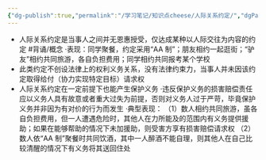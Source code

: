 ```yaml
---
{"dg-publish":true,"permalink":"/学习笔记/知识点cheese/人际关系约定/","dgPassFrontmatter":true}
---
```


- 人际关系约定是当事人之间并无恩惠授受，仅达成某种以人际交往为内容的约定 #背诵/概念 
·表现：同学聚餐，约定采用“AA 制”；朋友相约一起逛街；“驴友”相约共同旅游，各自负担费用；同学相约共同报考某个学校
- 此类约定不创设法律上的权利义务关系，没有法律约束力，当事人并未因该约定取得给付（协力实现特定目标）请求权
- 人际关系约定在一定前提下也能产生保护义务
·违反保护义务的损害赔偿责任应以义务人具有故意或者重大过失为前提，否则对义务人过于严苛，毕竟保护义务并非因为有对价的行为而发生
·典型表现：
（1）数人相约共同旅游，虽各自负担费用，但一人遭遇危险时，其他人在力所能及的范围内有义务提供援助；如果在能够帮助的情况下未加援助，则受害方享有损害赔偿请求权
（2）数人依“AA 制”聚餐时共同饮酒，其中一人醉酒不能自理，则其他人在自己比较清醒的情况下有义务将其送回住处
